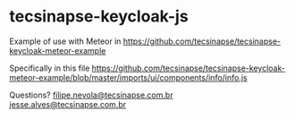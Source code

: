 # tecsinapse-keycloak-js

Example of use with Meteor in
https://github.com/tecsinapse/tecsinapse-keycloak-meteor-example

Specifically in this file
https://github.com/tecsinapse/tecsinapse-keycloak-meteor-example/blob/master/imports/ui/components/info/info.js

Questions?
filipe.nevola@tecsinapse.com.br
jesse.alves@tecsinapse.com.br
